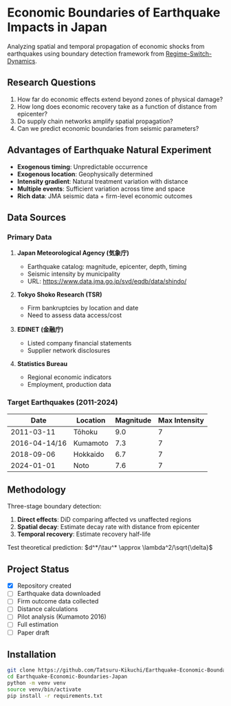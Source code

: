 # Economic Boundaries of Earthquake Impacts in Japan

Analyzing spatial and temporal propagation of economic shocks from earthquakes using boundary detection framework from [Regime-Switch-Dynamics](https://github.com/Tatsuru-Kikuchi/Regime-Swithch-Dynamics).

## Research Questions

1. How far do economic effects extend beyond zones of physical damage?
2. How long does economic recovery take as a function of distance from epicenter?
3. Do supply chain networks amplify spatial propagation?
4. Can we predict economic boundaries from seismic parameters?

## Advantages of Earthquake Natural Experiment

- **Exogenous timing**: Unpredictable occurrence
- **Exogenous location**: Geophysically determined
- **Intensity gradient**: Natural treatment variation with distance
- **Multiple events**: Sufficient variation across time and space
- **Rich data**: JMA seismic data + firm-level economic outcomes

## Data Sources

### Primary Data
1. **Japan Meteorological Agency (気象庁)**
   - Earthquake catalog: magnitude, epicenter, depth, timing
   - Seismic intensity by municipality
   - URL: https://www.data.jma.go.jp/svd/eqdb/data/shindo/

2. **Tokyo Shoko Research (TSR)**
   - Firm bankruptcies by location and date
   - Need to assess data access/cost

3. **EDINET (金融庁)**
   - Listed company financial statements
   - Supplier network disclosures

4. **Statistics Bureau**
   - Regional economic indicators
   - Employment, production data

### Target Earthquakes (2011-2024)

| Date | Location | Magnitude | Max Intensity |
|------|----------|-----------|---------------|
| 2011-03-11 | Tōhoku | 9.0 | 7 |
| 2016-04-14/16 | Kumamoto | 7.3 | 7 |
| 2018-09-06 | Hokkaido | 6.7 | 7 |
| 2024-01-01 | Noto | 7.6 | 7 |

## Methodology

Three-stage boundary detection:
1. **Direct effects**: DiD comparing affected vs unaffected regions
2. **Spatial decay**: Estimate decay rate with distance from epicenter
3. **Temporal recovery**: Estimate recovery half-life

Test theoretical prediction: $d^*/\tau^* \approx \lambda^2/\sqrt{\delta}$

## Project Status

- [x] Repository created
- [ ] Earthquake data downloaded
- [ ] Firm outcome data collected
- [ ] Distance calculations
- [ ] Pilot analysis (Kumamoto 2016)
- [ ] Full estimation
- [ ] Paper draft

## Installation
```bash
git clone https://github.com/Tatsuru-Kikuchi/Earthquake-Economic-Boundaries-Japan.git
cd Earthquake-Economic-Boundaries-Japan
python -m venv venv
source venv/bin/activate
pip install -r requirements.txt
```
